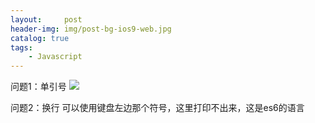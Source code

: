 ```yaml
---
layout:     post
header-img: img/post-bg-ios9-web.jpg
catalog: true
tags:
    - Javascript
---
```



问题1：单引号
![](https://tearknow.github.io/blog/img/20240321.png)


问题2：换行
可以使用键盘左边那个符号，这里打印不出来，这是es6的语言
